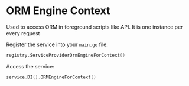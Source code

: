 # ORM Engine Context
Used to access ORM in foreground scripts like API. It is one instance per every request

Register the service into your `main.go` file:
```go
registry.ServiceProviderOrmEngineForContext()
```

Access the service:
```go
service.DI().ORMEngineForContext()
```